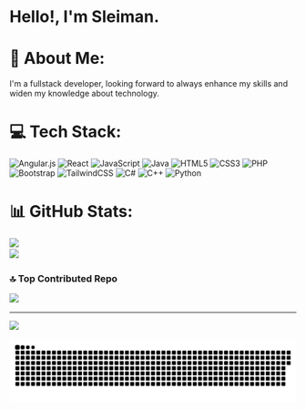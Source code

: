 # Hello!, I'm Sleiman.

# 💫 About Me:
I'm a fullstack developer, looking forward to always enhance my skills and widen my knowledge about technology.


# 💻 Tech Stack:
![Angular.js](https://img.shields.io/badge/angular.js-%23E23237.svg?style=for-the-badge&logo=angularjs&logoColor=white) ![React](https://img.shields.io/badge/react-%2320232a.svg?style=for-the-badge&logo=react&logoColor=%2361DAFB) ![JavaScript](https://img.shields.io/badge/javascript-%23323330.svg?style=for-the-badge&logo=javascript&logoColor=%23F7DF1E) ![Java](https://img.shields.io/badge/java-%23ED8B00.svg?style=for-the-badge&logo=openjdk&logoColor=white) ![HTML5](https://img.shields.io/badge/html5-%23E34F26.svg?style=for-the-badge&logo=html5&logoColor=white) ![CSS3](https://img.shields.io/badge/css3-%231572B6.svg?style=for-the-badge&logo=css3&logoColor=white) ![PHP](https://img.shields.io/badge/php-%23777BB4.svg?style=for-the-badge&logo=php&logoColor=white) ![Bootstrap](https://img.shields.io/badge/bootstrap-%238511FA.svg?style=for-the-badge&logo=bootstrap&logoColor=white) ![TailwindCSS](https://img.shields.io/badge/tailwindcss-%2338B2AC.svg?style=for-the-badge&logo=tailwind-css&logoColor=white) ![C#](https://img.shields.io/badge/c%23-%23239120.svg?style=for-the-badge&logo=csharp&logoColor=white) ![C++](https://img.shields.io/badge/c++-%2300599C.svg?style=for-the-badge&logo=c%2B%2B&logoColor=white) ![Python](https://img.shields.io/badge/python-3670A0?style=for-the-badge&logo=python&logoColor=ffdd54)
# 📊 GitHub Stats:
![](https://github-readme-stats.vercel.app/api?username=sleiyah&theme=dark&hide_border=false&include_all_commits=false&count_private=false)<br/>
![](https://github-readme-streak-stats.herokuapp.com/?user=sleiyah&theme=dark&hide_border=false)<br/>


### 🔝 Top Contributed Repo
![](https://github-contributor-stats.vercel.app/api?username=sleiyah&limit=5&theme=dark&combine_all_yearly_contributions=true)

---
[![](https://visitcount.itsvg.in/api?id=sleiyah&icon=0&color=0)](https://visitcount.itsvg.in)

<!-- Proudly created with GPRM ( https://gprm.itsvg.in ) -->
<picture>
  <source media="(prefers-color-scheme: dark)" srcset="https://raw.githubusercontent.com/sleiyah/sleiyah/output/github-snake-dark.svg" />
  <source media="(prefers-color-scheme: light)" srcset="https://raw.githubusercontent.com/sleiyah/sleiyah/output/github-snake.svg" />
  <img alt="github-snake" src="https://raw.githubusercontent.com/sleiyah/sleiyah/output/github-snake.svg" />
</picture>